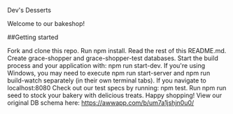 Dev's Desserts

Welcome to our bakeshop!

##Getting started

Fork and clone this repo.
Run npm install.
Read the rest of this README.md.
Create grace-shopper and grace-shopper-test databases.
Start the build process and your application with: npm run start-dev. If you're using Windows, you may need to execute npm run start-server and npm run build-watch separately (in their own terminal tabs).
If you navigate to localhost:8080
Check out our test specs by running: npm test.
Run npm run seed to stock your bakery with delicious treats.
Happy shopping!
View our original DB schema here: https://awwapp.com/b/um7a1jshjn0u0/

